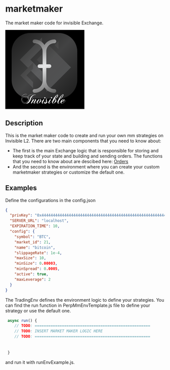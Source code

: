 # marketmaker

The market maker code for invisible Exchange.

<img height=250 src="https://github.com/InvisibleExchange/frontend/blob/main/public/Invisible-full.png"> </img>

## Description

This is the market maker code to create and run your own mm strategies on Invisible L2.
There are two main components that you need to know about:

- The first is the main Exchange logic that is responsible for storing and keep track of your state and building and sending orders. The functions that you need to know about are descibed here: [Orders](https://github.com/InvisibleExchange/marketmaker/blob/main/ORDERS.md)
- And the second is the environment where you can create your custom marketmaker strategies or customize the default one.

## Examples

Define the configurations in the config.json

```json
{
  "privKey": "0x44444444444444444444444444444444444444444444444444444444445",
  "SERVER_URL": "localhost",
  "EXPIRATION_TIME": 10,
  "config": {
    "symbol": "BTC",
    "market_id": 21,
    "name": "bitcoin",
    "slippageRate": 1e-4,
    "maxSize": 10,
    "minSize": 0.00003,
    "minSpread": 0.0005,
    "active": true,
    "maxLeverage": 2
  }
}
```

The TradingEnv defines the environment logic to define your strategies.
You can find the run function in PerpMmEnvTemplate.js file to define your strategy or use the default one.

```js
 async run() {
    // TODO: ===================================================
    // TODO: INSERT MARKET MAKER LOGIC HERE
    // TODO: ===================================================


 }
```
and run it with runEnvExample.js.

